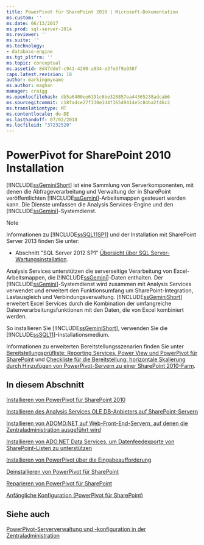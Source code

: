 ```yaml
---
title: PowerPivot für SharePoint 2010 | Microsoft-Dokumentation
ms.custom: ''
ms.date: 06/13/2017
ms.prod: sql-server-2014
ms.reviewer: ''
ms.suite: ''
ms.technology:
- database-engine
ms.tgt_pltfrm: ''
ms.topic: conceptual
ms.assetid: 8d47dde7-c941-4280-a934-e2fe3f9a938f
caps.latest.revision: 18
author: markingmyname
ms.author: maghan
manager: craigg
ms.openlocfilehash: db5a6400ee6191c6be328857ea44365238adcab6
ms.sourcegitcommit: c18fadce27f330e1d4f36549414e5c84ba2f46c2
ms.translationtype: MT
ms.contentlocale: de-DE
ms.lasthandoff: 07/02/2018
ms.locfileid: "37232520"
---
```

# <a name="powerpivot-for-sharepoint-2010-installation"></a>PowerPivot for SharePoint 2010 Installation
  [!INCLUDE[ssGeminiShort](../../includes/ssgeminishort-md.md)] ist eine Sammlung von Serverkomponenten, mit denen die Abfrageverarbeitung und Verwaltung der in SharePoint veröffentlichten [!INCLUDE[ssGemini](../../includes/ssgemini-md.md)]-Arbeitsmappen gesteuert werden kann. Die Dienste umfassen die Analysis Services-Engine und den [!INCLUDE[ssGemini](../../includes/ssgemini-md.md)]-Systemdienst.  
  
> [!NOTE]  
>  Informationen zu [!INCLUDE[ssSQL11SP1](../../includes/sssql11sp1-md.md)] und der Installation mit SharePoint Server 2013 finden Sie unter:  
>   
>  -   Abschnitt "SQL Server 2012 SP1" [Übersicht über SQL Server-Wartungsinstallation](../../../2014/sql-server/install/overview-of-sql-server-servicing-installation.md).  
  
 Analysis Services unterstützen die serverseitige Verarbeitung von Excel-Arbeitsmappen, die [!INCLUDE[ssGemini](../../includes/ssgemini-md.md)]-Daten enthalten. Der [!INCLUDE[ssGemini](../../includes/ssgemini-md.md)]-Systemdienst wird zusammen mit Analysis Services verwendet und erweitert den Funktionsumfang um SharePoint-Integration, Lastausgleich und Verbindungsverwaltung. [!INCLUDE[ssGeminiShort](../../includes/ssgeminishort-md.md)] erweitert Excel Services durch die Kombination der umfangreiche Datenverarbeitungsfunktionen mit den Daten, die von Excel kombiniert werden.  
  
 So installieren Sie [!INCLUDE[ssGeminiShort](../../includes/ssgeminishort-md.md)], verwenden Sie die [!INCLUDE[ssSQL11](../../includes/sssql11-md.md)]-Installationsmedium.  
  
 Informationen zu erweiterten Bereitstellungsszenarien finden Sie unter [Bereitstellungsprüfliste: Reporting Services, Power View und PowerPivot für SharePoint](deployment-checklist-reporting-services-power-view-power-pivot-for-sharepoint.md) und [Checkliste für die Bereitstellung: horizontale Skalierung durch Hinzufügen von PowerPivot-Servern zu einer SharePoint 2010-Farm](../../../2014/sql-server/install/deployment-checklist-scale-out-adding-powerpivot-servers-sharepoint-2010-farm.md).  
  
## <a name="in-this-section"></a>In diesem Abschnitt  
 [Installieren von PowerPivot für SharePoint 2010](../../../2014/sql-server/install/install-powerpivot-for-sharepoint-2010.md)  
  
 [Installieren des Analysis Services OLE DB-Anbieters auf SharePoint-Servern](../../../2014/sql-server/install/install-the-analysis-services-ole-db-provider-on-sharepoint-servers.md)  
  
 [Installieren von ADOMD.NET auf Web-Front-End-Servern, auf denen die Zentraladministration ausgeführt wird](../../../2014/sql-server/install/install-adomd-net-on-web-front-end-servers-running-central-administration.md)  
  
 [Installieren von ADO.NET Data Services, um Datenfeedexporte von SharePoint-Listen zu unterstützen](../../../2014/sql-server/install/install-ado-net-data-services-to-support-data-feed-exports-of-sharepoint-lists.md)  
  
 [Installieren von PowerPivot über die Eingabeaufforderung](../../../2014/sql-server/install/install-powerpivot-from-the-command-prompt.md)  
  
 [Deinstallieren von PowerPivot für SharePoint](../../../2014/sql-server/install/uninstall-power-pivot-for-sharepoint.md)  
  
 [Reparieren von PowerPivot für SharePoint](../../../2014/sql-server/install/repair-powerpivot-for-sharepoint.md)  
  
 [Anfängliche Konfiguration &#40;PowerPivot für SharePoint&#41;](../../../2014/sql-server/install/initial-configuration-powerpivot-for-sharepoint.md)  
  
## <a name="see-also"></a>Siehe auch  
 [PowerPivot-Serververwaltung und -konfiguration in der Zentraladministration](../../analysis-services/power-pivot-sharepoint/power-pivot-server-administration-and-configuration-in-central-administration.md)  
  
  
